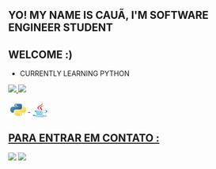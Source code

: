  ## YO! MY NAME IS CAUÃ, I'M SOFTWARE ENGINEER STUDENT 
 ## WELCOME :)
- CURRENTLY LEARNING PYTHON

<div align="left">
  <a href="https://github.com/Caua-Pablo">
  <img height="180em" src="https://github-readme-stats.vercel.app/api?username=Caua-Pablo&show_icons=true&theme=dark&include_all_commits=true&count_private=true"/>
  <img height="180em" src="https://github-readme-stats.vercel.app/api/top-langs/?username=Caua-Pablo&layout=compact&langs_count=7&theme=dark"/>
</div>
<div style="display: inline_block"><br>
  <img align="center" alt="Cauã-Python" height="30" width="40" src="https://raw.githubusercontent.com/devicons/devicon/master/icons/python/python-original.svg">
  <img align="center" alt="Cauã-Java" height="30" width="40" src="https://raw.githubusercontent.com/devicons/devicon/master/icons/java/java-original.svg">
</div>

 ##
  
<div>
    
## PARA ENTRAR EM CONTATO :     
<a href="https://www.linkedin.com/in/cauã-pablo-ti/" target="_blank"><img src="https://img.shields.io/badge/-LinkedIn-%230077B5?style=for-the-badge&logo=linkedin&logoColor=dark" target="_blank"></a>
<a href = "mailto:cauapxd1@gmail.com"><img src="https://img.shields.io/badge/-Gmail-%23333?style=for-the-badge&logo=gmail&logoColor=dark" target="_blank"></a>  
</div>
 
##
